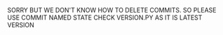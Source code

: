 SORRY BUT WE DON'T KNOW HOW TO DELETE COMMITS. SO PLEASE USE COMMIT NAMED STATE CHECK VERSION.PY AS IT IS LATEST VERSION

